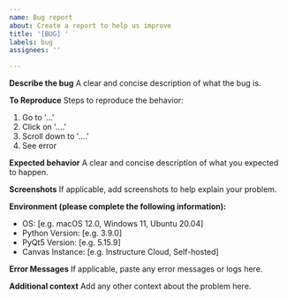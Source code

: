 ```yaml
---
name: Bug report
about: Create a report to help us improve
title: '[BUG] '
labels: bug
assignees: ''

---
```


**Describe the bug**
A clear and concise description of what the bug is.

**To Reproduce**
Steps to reproduce the behavior:
1. Go to '...'
2. Click on '....'
3. Scroll down to '....'
4. See error

**Expected behavior**
A clear and concise description of what you expected to happen.

**Screenshots**
If applicable, add screenshots to help explain your problem.

**Environment (please complete the following information):**
 - OS: [e.g. macOS 12.0, Windows 11, Ubuntu 20.04]
 - Python Version: [e.g. 3.9.0]
 - PyQt5 Version: [e.g. 5.15.9]
 - Canvas Instance: [e.g. Instructure Cloud, Self-hosted]

**Error Messages**
If applicable, paste any error messages or logs here.

**Additional context**
Add any other context about the problem here.
